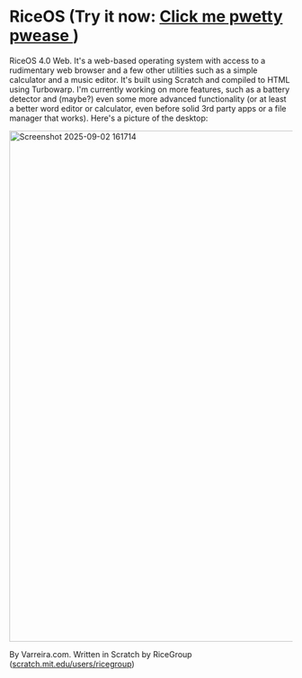 # RiceOS (Try it now: <a href="trynow.html"> Click me pwetty pwease </a>)
RiceOS 4.0 Web. It's a web-based operating system with access to a rudimentary web browser and a few other utilities such as a simple calculator and a music editor. It's built using Scratch and compiled to HTML using Turbowarp. I'm currently working on more features, such as a battery detector and (maybe?) even some more advanced functionality (or at least a better word editor or calculator, even before solid 3rd party apps or a file manager that works). Here's a picture of the desktop: 

<img width="1206" height="908" alt="Screenshot 2025-09-02 161714" src="https://github.com/user-attachments/assets/312756d8-ad65-49d3-9f60-50d20839acc8" />

By Varreira.com. Written in Scratch by RiceGroup (<a href="https://scratch.mit.edu/users/ricegroup">scratch.mit.edu/users/ricegroup</a>)
